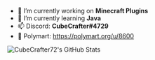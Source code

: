 * 🔭 I’m currently working on **Minecraft Plugins**
* 🌱 I’m currently learning **Java**
* 📫 Discord: **CubeCrafter#4729**
* 🚀 Polymart: https://polymart.org/u/8600

![CubeCrafter72's GitHub Stats](https://github-readme-stats.vercel.app/api?username=CubeCrafter72&theme=github_dark&show_icons=true)
